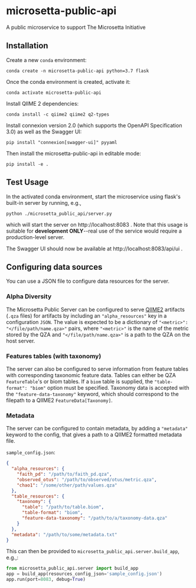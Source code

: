# microsetta-public-api
A public microservice to support The Microsetta Initiative

## Installation
Create a new `conda` environment:

`conda create -n microsetta-public-api python=3.7 flask`

Once the conda environment is created, activate it:

`conda activate microsetta-public-api`

Install QIIME 2 dependencies:

`conda install -c qiime2 qiime2 q2-types`

Install connexion version 2.0 (which supports the OpenAPI Specification 3.0) as well as the Swagger UI:

`pip install "connexion[swagger-ui]" pyyaml`

Then install the microsetta-public-api in editable mode:

`pip install -e .`

## Test Usage

In the activated conda environment, start the microservice using flask's built-in server by running, e.g., 

`python ./microsetta_public_api/server.py`

which will start the server on http://localhost:8083 . Note that this usage is suitable for 
**development ONLY**--real use of the service would require a production-level server. 

The Swagger UI should now be available at http://localhost:8083/api/ui .

## Configuring data sources

You can use a JSON file to configure data resources for the server.

### Alpha Diversity
The Microsetta Public Server can be configured to serve [QIIME2](https://qiime2.org/)
artifacts (`.qza` files) for artifacts by including an `"alpha_resources"` key
in a configuration `JSON`. The value is expected to be a dictionary of `"<metric>": "</file/path/name.qza>"` pairs,
where `"<metric>"` is the name of the metric stored by the QZA and `"</file/path/name.qza>"` is a path to the QZA
on the host server.

### Features tables (with taxonomy)
The server can also be configured to serve information from feature tables with corresponding taxonomic
feature data. Tables can either be QZA `FeatureTable`'s or biom tables. If a `biom` table is supplied,
the `"table-format": "biom"` option must be specified. Taxonomy data is accepted with the
`"feature-data-taxonomy"` keyword, which should correspond to the filepath to a QIIME2 `FeatureData[Taxonomy]`.

### Metadata
The server can be configured to contain metadata, by adding a  `"metadata"` keyword to the config,
that gives a path to a QIIME2 formatted metadata file.

`sample_config.json`:
```json
{
  "alpha_resources": {
    "faith_pd": "/path/to/faith_pd.qza",
    "observed_otus": "/path/to/observed/otus/metric.qza",
    "chao1": "/some/other/path/values.qza"
  },
  "table_resources": {
    "taxonomy": {
      "table": "/path/to/table.biom",
      "table-format": "biom",
      "feature-data-taxonomy": "/path/to/a/taxonomy-data.qza"
    }
  },
  "metadata": "/path/to/some/metadata.txt"
}
```

This can then be provided to `microsetta_public_api.server.build_app`, e.g.,:

```python
from microsetta_public_api.server import build_app
app = build_app(resources_config_json='sample_config.json')
app.run(port=8083, debug=True)
```
